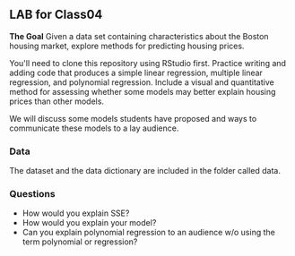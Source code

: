 ## LAB for Class04

**The Goal**
Given a data set containing characteristics about the Boston housing market, explore methods for predicting housing prices.

You'll need to clone this repository using RStudio first. 
Practice writing and adding code that produces a simple linear regression, multiple linear regression, and polynomial regression.
Include a visual and quantitative method for assessing whether some models may better explain housing prices than other models.

We will discuss some models students have proposed and ways to communicate these models to a lay audience.

### Data
The dataset and the data dictionary are included in the folder called data.

### Questions

* How would you explain SSE?
* How would you explain your model?
* Can you explain polynomial regression to an audience w/o using the term polynomial or regression?

